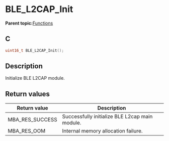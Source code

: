 # BLE\_L2CAP\_Init

**Parent topic:**[Functions](GUID-B780FD08-A101-4686-A604-9AF23DB222E0.md)

## C

```c
uint16_t BLE_L2CAP_Init();
```

## Description

Initialize BLE L2CAP module.

## Return values

|Return value|Description|
|------------|-----------|
|MBA\_RES\_SUCCESS|Successfully initialize BLE L2cap main module.|
|MBA\_RES\_OOM|Internal memory allocation failure.|


